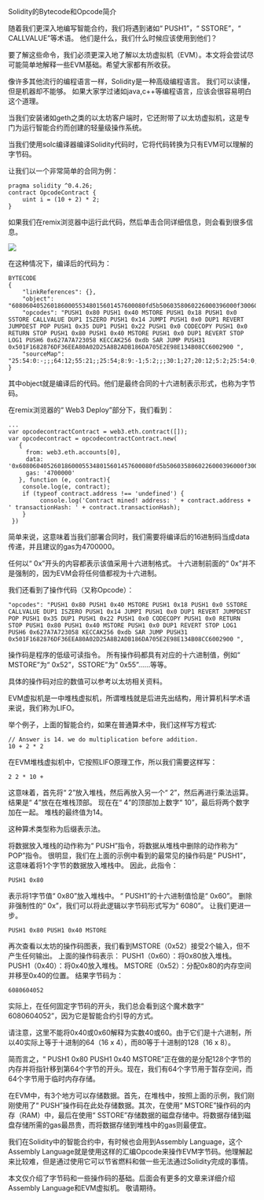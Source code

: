 Solidity的Bytecode和Opcode简介

随着我们更深入地编写智能合约，我们将遇到诸如“ PUSH1”，“ SSTORE”，“ CALLVALUE”等术语。 他们是什么，我们什么时候应该使用到他们？

要了解这些命令，我们必须更深入地了解以太坊虚拟机（EVM）。本文将会尝试尽可能简单地解释一些EVM基础。希望大家都有所收获。

像许多其他流行的编程语言一样，Solidity是一种高级编程语言。 我们可以读懂，但是机器却不能够。 如果大家学过诸如java,c++等编程语言，应该会很容易明白这个道理。

当我们安装诸如geth之类的以太坊客户端时，它还附带了以太坊虚拟机，这是专门为运行智能合约而创建的轻量级操作系统。

当我们使用solc编译器编译Solidity代码时，它将代码转换为只有EVM可以理解的字节码。

让我们以一个非常简单的合同为例：

~~~
pragma solidity ^0.4.26;
contract OpcodeContract {
    uint i = (10 + 2) * 2;
}
~~~

如果我们在remix浏览器中运行此代码，然后单击合同详细信息，则会看到很多信息。

![](https://img-blog.csdnimg.cn/20200106144800259.png)

在这种情况下，编译后的代码为：

~~~
BYTECODE
{
    "linkReferences": {},
    "object": "60806040526018600055348015601457600080fd5b5060358060226000396000f3006080604052600080fd00a165627a7a72305820db1d567e501f1682876df36eea80a02d25a8b2adb186da705e2e98e134b08cc60029",
    "opcodes": "PUSH1 0x80 PUSH1 0x40 MSTORE PUSH1 0x18 PUSH1 0x0 SSTORE CALLVALUE DUP1 ISZERO PUSH1 0x14 JUMPI PUSH1 0x0 DUP1 REVERT JUMPDEST POP PUSH1 0x35 DUP1 PUSH1 0x22 PUSH1 0x0 CODECOPY PUSH1 0x0 RETURN STOP PUSH1 0x80 PUSH1 0x40 MSTORE PUSH1 0x0 DUP1 REVERT STOP LOG1 PUSH6 0x627A7A723058 KECCAK256 0xdb SAR JUMP PUSH31 0x501F1682876DF36EEA80A02D25A8B2ADB186DA705E2E98E134B08CC6002900 ",
    "sourceMap": "25:54:0:-;;;64:12;55:21;;25:54;8:9:-1;5:2;;;30:1;27;20:12;5:2;25:54:0;;;;;;;"
}
~~~

其中object就是编译后的代码。他们是最终合同的十六进制表示形式，也称为字节码。 

在remix浏览器的“ Web3 Deploy”部分下，我们看到：

~~~
...
var opcodecontractContract = web3.eth.contract([]);
var opcodecontract = opcodecontractContract.new(
   {
     from: web3.eth.accounts[0], 
     data: '0x60806040526018600055348015601457600080fd5b5060358060226000396000f3006080604052600080fd00a165627a7a72305820db1d567e501f1682876df36eea80a02d25a8b2adb186da705e2e98e134b08cc60029', 
     gas: '4700000'
   }, function (e, contract){
    console.log(e, contract);
    if (typeof contract.address !== 'undefined') {
         console.log('Contract mined! address: ' + contract.address + ' transactionHash: ' + contract.transactionHash);
    }
 })
 ~~~

 简单来说，这意味着当我们部署合同时，我们需要将编译后的16进制码当成data传递，并且建议的gas为4700000。

任何以“ 0x”开头的内容都表示该值采用十六进制格式。 十六进制前面的“ 0x”并不是强制的，因为EVM会将任何值都视为十六进制。

我们还看到了操作代码（又称Opcode）：

~~~
"opcodes": "PUSH1 0x80 PUSH1 0x40 MSTORE PUSH1 0x18 PUSH1 0x0 SSTORE CALLVALUE DUP1 ISZERO PUSH1 0x14 JUMPI PUSH1 0x0 DUP1 REVERT JUMPDEST POP PUSH1 0x35 DUP1 PUSH1 0x22 PUSH1 0x0 CODECOPY PUSH1 0x0 RETURN STOP PUSH1 0x80 PUSH1 0x40 MSTORE PUSH1 0x0 DUP1 REVERT STOP LOG1 PUSH6 0x627A7A723058 KECCAK256 0xdb SAR JUMP PUSH31 0x501F1682876DF36EEA80A02D25A8B2ADB186DA705E2E98E134B08CC6002900 ",
~~~

操作码是程序的低级可读指令。 所有操作码都具有对应的十六进制值，例如“ MSTORE”为“ 0x52”，SSTORE”为“ 0x55”……等等。

具体的操作码对应的数值可以参考以太坊相关资料。

EVM虚拟机是一中堆栈虚拟机，所谓堆栈就是后进先出结构，用计算机科学术语来说，我们称为LIFO。

举个例子，上面的智能合约，如果在普通算术中，我们这样写方程式:

~~~
// Answer is 14. we do multiplication before addition.
10 + 2 * 2
~~~

在EVM堆栈虚拟机中，它按照LIFO原理工作，所以我们需要这样写：

~~~
2 2 * 10 + 
~~~

这意味着，首先将“ 2”放入堆栈，然后再放入另一个“ 2”，然后再进行乘法运算。 结果是“ 4”放在在堆栈顶部。 现在在“ 4”的顶部加上数字“ 10”，最后将两个数字加在一起。 堆栈的最终值为14。

这种算术类型称为后缀表示法。

将数据放入堆栈的动作称为“ PUSH”指令，将数据从堆栈中删除的动作称为“ POP”指令。 很明显，我们在上面的示例中看到的最常见的操作码是“ PUSH1”，这意味着将1个字节的数据放入堆栈中。
因此，此指令：

~~~
PUSH1 0x80
~~~

表示将1字节值“ 0x80”放入堆栈中。 “ PUSH1”的十六进制值恰是“ 0x60”。 删除非强制性的“ 0x”，我们可以将此逻辑以字节码形式写为“ 6080”。
让我们更进一步。

~~~
PUSH1 0x80 PUSH1 0x40 MSTORE
~~~

再次查看以太坊的操作码图表，我们看到MSTORE（0x52）接受2个输入，但不产生任何输出。 上面的操作码表示：
PUSH1（0x60）：将0x80放入堆栈。
PUSH1（0x40）：将0x40放入堆栈。
MSTORE（0x52）：分配0x80的内存空间并移至0x40的位置。
结果字节码为：

~~~
6080604052
~~~

实际上，在任何固定字节码的开头，我们总会看到这个魔术数字“ 6080604052”，因为它是智能合约引导的方式。

请注意，这里不能将0x40或0x60解释为实数40或60。由于它们是十六进制，所以40实际上等于十进制的64（16 x 4），而80等于十进制的128（16 x 8）。

简而言之，“ PUSH1 0x80 PUSH1 0x40 MSTORE”正在做的是分配128个字节的内存并将指针移到第64个字节的开头。现在，我们有64个字节用于暂存空间，而64个字节用于临时内存存储。

在EVM中，有3个地方可以存储数据。首先，在堆栈中，按照上面的示例，我们刚刚使用了“ PUSH”操作码在此处存储数据。其次，在使用“ MSTORE”操作码的内存（RAM）中，最后在使用“ SSTORE”存储数据的磁盘存储中。将数据存储到磁盘存储所需的gas最昂贵，而将数据存储到堆栈中的gas则最便宜。

我们在Solidity中的智能合约中，有时候也会用到Assembly Language，这个Assembly Language就是使用这样的汇编Opcode来操作EVM字节码。他理解起来比较难，但是通过使用它可以节省燃料和做一些无法通过Solidity完成的事情。

本文仅介绍了字节码和一些操作码的基础。后面会有更多的文章来详细介绍Assembly Language和EVM虚拟机。 敬请期待。






